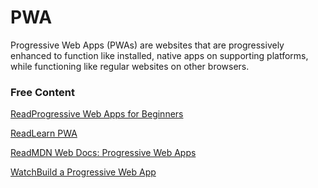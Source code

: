 # PWA

Progressive Web Apps (PWAs) are websites that are progressively enhanced to function like installed, native apps on supporting platforms, while functioning like regular websites on other browsers.

### Free Content

[ReadProgressive Web Apps for Beginners](https://www.freecodecamp.org/news/what-are-progressive-web-apps/)

[ReadLearn PWA](https://web.dev/learn/pwa/)

[ReadMDN Web Docs: Progressive Web Apps](https://developer.mozilla.org/en-US/docs/Web/Progressive\_web\_apps/)

[WatchBuild a Progressive Web App](https://www.youtube.com/watch?v=sFsRylCQblw)
